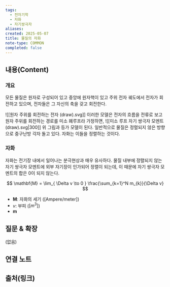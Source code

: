 ```yaml
---
tags:
  - 전자기학
  - 자화
  - 자기쌍극자
aliases: 
created: 2025-05-07
title: 물질의 자화
note-type: COMMON
completed: false
---
```


## 내용(Content)
### 개요
모든 물질은 원자로 구성되어 있고 중앙에 원자핵이 있고 주위 전자 궤도에서 전자가 회전하고 있으며, 전자들은 그 자신의 축을 갖고 회전한다. 

![[원자 주위를 회전하는 전자 (draw).svg]]
이러한 모델은 전자의 흐름을 전류로 보고 원자 주위를 회전하는 경로를 미소 폐루프라 가정하면,
![[미소 루프 자기 쌍극자 모멘트 (draw).svg|300]]
위 그림과 등가 모델이 된다. 일반적으로 물질은 정렬되지 않은 방향으로 중구난방 각자 돌고 있다. 자화는 이들을 정렬하는 것이다.

### 자화
자화는 전기장 내에서 일어나는 분극현상과 매우 유사하다. 물질 내부에 정렬되지 않는 자기 쌍극자 모멘트에 외부 자기장이 인가되어 정렬이 되는데, 이 때문에 자기 쌍극자 모멘트의 합은 0이 되지 않는다.

$$
\mathbf{M} = \lim_{ \Delta v \to 0 } \frac{\sum_{k=1}^N m_{k}}{\Delta v}
$$
- $\mathbf{M}$: 자화의 세기 ($[\text{Ampere/meter}]$)
- $v$: 부피 ($[m^{3}]$)
- $\mathbf{m}$


## 질문 & 확장

(없음)

## 연결 노트

## 출처(링크)

